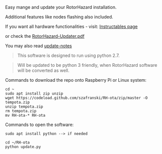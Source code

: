 

Easy mange and update your RotorHazard installation. 

Additional features like nodes flashing also included.


If you want all hardware functionalities - visit: [Instructables page](https://www.instructables.com/id/RotorHazard-Updater/)

or check the [RotorHazard-Updater.pdf](/how_to/RotorHazard-Updater.pdf)

You may also read [update-notes](update-notes.md)

>This software is designed to run using python 2.7.

>Will be updated to be python 3 friendly, when
>RotorHazard software will be converted as well.

Commands to download the repo onto Raspberry Pi or Linux system:

	cd ~
	sudo apt install zip unzip
	wget https://codeload.github.com/szafranski/RH-ota/zip/master -O tempota.zip
	unzip tempota.zip
	rm tempota.zip
	mv RH-ota-* RH-ota

Commands to open the software:
	
	sudo apt install python --> if needed
	
	cd ~/RH-ota
	python update.py
